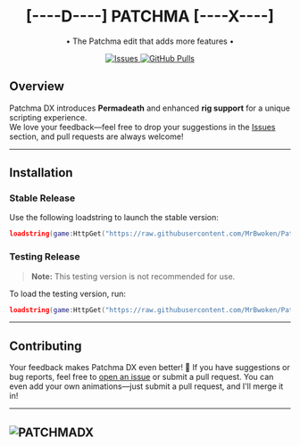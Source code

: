 
<h1 align="center">[----D----] PATCHMA [----X----]</h2>
<p align="center">• The Patchma edit that adds more features •</p>
<p align="center">
	<a href="https://github.com/MrBwoken/PatchmaDX/issues">
		<img alt="Issues" src="https://img.shields.io/github/issues/MrBwoken/PatchmaDX?color=0088ff"/>
	</a>
	<a href="https://github.com/MrBwoken/PatchmaDX/pulls">
		<img alt="GitHub Pulls" src="https://img.shields.io/github/issues-pr/MrBwoken/PatchmaDX?color=0088ff"/>
	</a>
</p>

## Overview

Patchma DX introduces **Permadeath** and enhanced **rig support** for a unique scripting experience.  
We love your feedback—feel free to drop your suggestions in the [Issues](https://github.com/MrBwoken/PatchmaDX/issues) section, and pull requests are always welcome!

---

## Installation

### Stable Release

Use the following loadstring to launch the stable version:

```lua
loadstring(game:HttpGet("https://raw.githubusercontent.com/MrBwoken/PatchmaDX/refs/heads/main/PatchmaDX.lua"))()
```

### Testing Release

> **Note:** This testing version is not recommended for use.

To load the testing version, run:

```lua
loadstring(game:HttpGet("https://raw.githubusercontent.com/MrBwoken/PatchmaDX/refs/heads/PatchmaDX-TESTING/PatchmaDX.lua"))()
```

---

## Contributing

Your feedback makes Patchma DX even better! 🚀 If you have suggestions or bug reports, feel free to [open an issue](https://github.com/MrBwoken/PatchmaDX/issues) or submit a pull request. You can even add your own animations—just submit a pull request, and I'll merge it in!

---
![PATCHMADX](https://github.com/user-attachments/assets/42e11dd6-8e37-4503-bcbd-e41401fd49a2)
---
